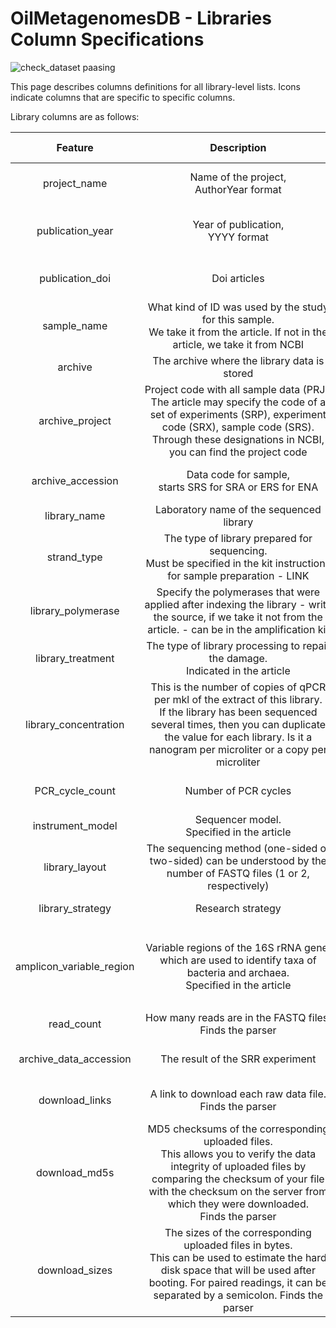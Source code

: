 # OilMetagenomesDB - Libraries Column Specifications

![check_dataset paasing](https://img.shields.io/badge/check__dataset-passing-brightgreen)

This page describes columns definitions for all library-level lists. Icons indicate columns that are specific to specific columns.

Library columns are as follows:

| Feature | <div style="width:300px">Description</div> | Example | Possible values | Type, pattern, enum |
| :---: | :---: | :---: | :---: | :---: |
| project_name | Name of the project, <br> AuthorYear format | Zilov2023 | Unique to the article | "type": "string", <br> "pattern": "\^[A-Z][a-z]+\\\d{4}$" |
| publication_year | Year of publication, <br> YYYY format | 2023 | Unique to the article | "type": "string", <br> "pattern": "^(19[0-9]{2}\|20[0-2][0-9]\|2023)$" |
| publication_doi | Doi articles | 10.1007/s00253-018-8766-2 | Unique to the article | "type": "string", <br> "pattern": "^10\\\\.\\\d{4,9}\\\\/[^,]+$" |
| sample_name | What kind of ID was used by the study for this sample. <br> We take it from the article. If not in the article, we take it from NCBI | a1 | Unique to the article | "type": "string", <br> "pattern": "\^[^A-Z]*$" |
| archive | The archive where the library data is stored | sra | Registered in enum | [enum](https://github.com/agni-bioinformatics-lab/OilMetagenomesDB/blob/main/schemas_libraries/archive.json) |
| archive_project | Project code with all sample data (PRJ). The article may specify the code of a set of experiments (SRP), experiment code (SRX), sample code (SRS). <br> Through these designations in NCBI, you can find the project code | prjna604781 | Unique to the article | "type": "string", <br> "pattern": "^(prj\|srp\|srx\|srs)[a-z]*\\\d+$" |
| archive_accession | Data code for sample, <br> starts SRS for SRA or ERS for ENA | srs5536770 | Unique globally | "type": "string", <br> "pattern": "^(srs\|ers)\\\d+$" |
| library_name | Laboratory name of the sequenced library | 16s5_samples_set | Unique to the article | "type": "string" |
| strand_type | The type of library prepared for sequencing. <br> Must be specified in the kit instructions for sample preparation - LINK | double | Registered in enum | [enum](https://github.com/agni-bioinformatics-lab/OilMetagenomesDB/blob/main/schemas_libraries/strand_type.json) |
| library_polymerase | Specify the polymerases that were applied after indexing the library - write the source, if we take it not from the article. - can be in the amplification kit | fastpfu polymerase | Unique to the article | "type": "string", <br> "pattern": "^([^A-Z]*\|None)$" |
| library_treatment | The type of library processing to repair the damage. <br> Indicated in the article | user | Registered in enum | [enum](https://github.com/agni-bioinformatics-lab/OilMetagenomesDB/blob/main/schemas_libraries/library_treatment.json) |
| library_concentration | This is the number of copies of qPCR per mkl of the extract of this library. <br> If the library has been sequenced several times, then you can duplicate the value for each library. Is it a nanogram per microliter or a copy per microliter | 41700000.1 | Unique to the article | "type": "string", <br> "pattern": "^(\\\d+\\\\.\\\d+\|None)$" |
| PCR_cycle_count | Number of PCR cycles | 25 | Unique to the article | "type": "string", <br> "pattern": "^(\\\d+\|None)$" |
| instrument_model | Sequencer model. <br> Specified in the article | illumina hiseq4000 | Registered in enum | [enum](https://github.com/agni-bioinformatics-lab/OilMetagenomesDB/blob/main/schemas_libraries/instrument_model.json) |
| library_layout | The sequencing method (one-sided or two-sided) can be understood by the number of FASTQ files (1 or 2, respectively) | paired | Registered in enum | [enum](https://github.com/agni-bioinformatics-lab/OilMetagenomesDB/blob/main/schemas_libraries/library_layout.json) |
| library_strategy | Research strategy | amplicon | Registered in enum | [enum](https://github.com/agni-bioinformatics-lab/OilMetagenomesDB/blob/main/schemas_libraries/library_strategy.json) |
| amplicon_variable_region | Variable regions of the 16S rRNA gene, which are used to identify taxa of bacteria and archaea. <br> Specified in the article | v3-v4 | Unique to the article | "type": "string", <br> pattern": "^v[1-9]\$\|^v1-v2$\|^v2-v3$\|^v3-v4$\|^v4-v5$\|^v5-v6$\|^v6-v7$\|^v7-v8$\|^v8-v9$"  |
| read_count | How many reads are in the FASTQ files. <br> Finds the parser | 215326 | Unique to the article | "type": "string", <br> "pattern": "^(\\\d+)$" |
| archive_data_accession | The result of the SRR experiment | srr7754480 | Unique to the archive | "type": "string", <br> "pattern": "^(srr)\\\d+" |
| download_links | A link to download each raw data file. <br> Finds the parser | https&#58;//sra-pub-run- <br> odp.s3.amazonaws.com/ <br> sra/SRR7754480/SRR7754480 | Unique to the archive | "type": "string", <br> "pattern": "^(http\|ftp)" |
| download_md5s | MD5 checksums of the corresponding uploaded files. <br> This allows you to verify the data integrity of uploaded files by comparing the checksum of your file with the checksum on the server from which they were downloaded. <br> Finds the parser | 5f574505fa16b7ae <br> 01a46682f8f24c87 | Unique to the archive | "type": "string" |
| download_sizes | The sizes of the corresponding uploaded files in bytes. <br> This can be used to estimate the hard disk space that will be used after booting. For paired readings, it can be separated by a semicolon. Finds the parser | 71368888 | Unique to the archive | "type": "string", <br> "pattern": "^(\\d+)$" |
